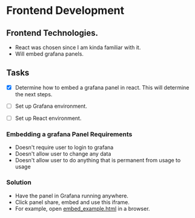 # Frontend Development

## Frontend Technologies.
- React was chosen since I am kinda familiar with it.
- Will embed grafana panels.

## Tasks
- [x] Determine how to embed a grafana panel in react. This will determine the next steps.
- [ ] Set up Grafana environment.
- [ ] Set up React environment.


### Embedding a grafana Panel Requirements
- Doesn't require user to login to grafana
- Doesn't allow user to change any data
- Doesn't allow user to do anything that is permanent from usage to usage

### Solution
- Have the panel in Grafana running anywhere.
- Click panel share, embed and use this iframe.
- For example, open [embed_example.html](embed_example.html) in a browser.